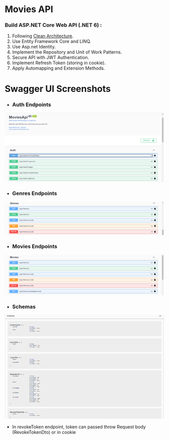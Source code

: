 # Movies API
### Build ASP.NET Core Web API (.NET 6) :
1. Following [Clean Architecture](https://docs.microsoft.com/en-us/dotnet/architecture/modern-web-apps-azure/common-web-application-architectures#clean-architecture).
2. Use Entity Framework Core and LINQ.
3. Use Asp.net Identity.
4. Implement the Repository and Unit of Work Patterns.
5. Secure API with JWT Authentication.
6. Implement Refresh Token (storing in cookie).
7. Apply Automapping and Extension Methods.
# Swagger UI Screenshots
- ### Auth Endpoints
![auth](SwaggerUI-Screenshots/Auth.png)

- ### Genres Endpoints
![auth](SwaggerUI-Screenshots/Geners.png)

- ### Movies Endpoints
![auth](SwaggerUI-Screenshots/Movies.png)

- ### Schemas
![auth](SwaggerUI-Screenshots/Schemas.png)

- In revokeToken endpoint, token can passed throw Request body (RevokeTokenDto) or in cookie


